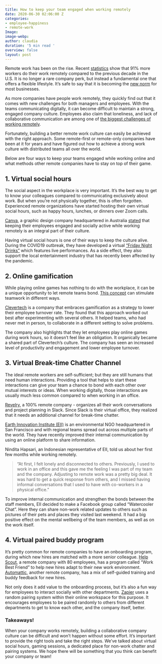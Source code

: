 ```yaml
---
title: How to keep your team engaged when working remotely
date: 2020-06-30 02:06:00 Z
categories:
- employee-happiness
- remote-work
Image: 
image-webp: 
author: claudia
duration: '5 min read '
overview: false
layout: post
---
```


Remote work has been on the rise. Recent [statistics](https://www.flexjobs.com/blog/post/remote-work-statistics/) show that 91% more workers do their work remotely compared to the previous decade in the U.S. It is no longer a rare company perk, but instead a fundamental one that offers a flexible lifestyle. It’s safe to say that it is becoming the [new norm](https://remote.co/proof-remote-work-becoming-norm/) for most businesses.

<!--more-->

As more companies have people work remotely, they quickly find out that it comes with new challenges for both managers and employees. With the teams communicating digitally, it can become difficult to maintain a strong, engaged company culture. Employees also claim that loneliness, and lack of collaborative communication are among one of [the biggest challenges of working remotely](https://buffer.com/state-of-remote-work-2019). 

Fortunately, building a better remote work culture can easily be achieved with the right approach. Some remote-first or remote-only companies have been at it for years and have figured out how to achieve a strong work culture with distributed teams all over the world.

Below are four ways to keep your teams engaged while working online and what methods other remote companies have to stay on top of their game. 

## 1. Virtual social hours

The social aspect in the workplace is very important. It’s the best way to get to know your colleagues compared to communicating exclusively about work. But when you’re not physically together, this is often forgotten. Experienced remote organizations have started hosting their own virtual social hours, such as happy hours, lunches, or dinners over Zoom calls.

[Canva](https://www.linkedin.com/company/canva/?originalSubdomain=au), a graphic design company headquartered in Australia [stated](https://medium.com/canva/how-were-maintaining-canva-s-culture-remotely-d0a9fb25dd4d) that keeping their employees engaged and socially active while working remotely is an integral part of their culture.

Having virtual social hours is one of their ways to keep the culture alive. During the COVID19 outbreak, they have developed a virtual [“Friday Night Drinks”](https://medium.com/canva/how-were-maintaining-canva-s-culture-remotely-d0a9fb25dd4d) which features live performances. As a side effect, they also support the local entertainment industry that has recently been affected by the pandemic. 

## 2. Online gamification

While playing online games has nothing to do with the workplace, it can be a unique opportunity to let  remote teams bond. [This concept](https://hbr.org/2019/02/ideas-for-helping-remote-colleagues-bond) can stimulate teamwork in different ways.

[Clevertech](https://hbr.org/2019/02/ideas-for-helping-remote-colleagues-bond) is a company that embraces gamification as a strategy to lower their employee turnover rate. They found that this approach worked out best after experimenting with several others. It helped teams, who had never met in person, to collaborate in a different setting to solve problems. 

The company also highlights that they let employees play online games during work hours, so it doesn’t feel like an obligation. It organically became a shared part of Clevertech’s culture. The company has seen an increased level of productivity and engagement and lower employee turnover.

## 3. Virtual Break-time Chatter Channel

The ideal remote workers are self-sufficient; but they are still humans that need human interactions. Providing a tool that helps to start these interactions can give your team a chance to bond with each other over mutual interests or ideas. When working digitally, those interactions are usually much less common compared to when working in an office. 

[Revelry](https://revelry.co/watercooler-channel/), a 100% remote company - organizes all their work conversations and project planning in Slack. Since Slack is their virtual office, they realized that it needs an additional channel for  break-time chatter.

[Earth Innovation Institute (EII)](https://www.linkedin.com/company/earth-innovation-institute/) is an environmental NGO headquartered in San Francisco and with regional teams spread out across multiple parts of the world. They have recently improved their internal communication by using an online platform to share information.


Nindita Hapsari, an Indonesian representative of EII, told us about her first few months while working remotely. 

> “At first, I felt lonely and disconnected to others. Previously, I used to work in an office and this gave me the feeling I was part of my team and the company. Adjusting to remote work was a pretty big deal. It was hard to get a quick response from others, and I missed having informal conversations that I used to have with co-workers in a physical office.”

To improve internal communication and strengthen the bonds between the staff members, EII decided to make a Facebook group called “Watercooler Chat”. Here they can share non-work related updates to others such as pictures of their pets and places they visited last weekend. It had a big positive effect on the mental wellbeing of the team members, as well as on the work itself.

## 4. Virtual paired buddy program 

It’s pretty common for remote companies to have an onboarding program, during which new hires are matched with a more senior colleague. [Help Scout](https://www.helpscout.com/blog/employee-onboarding/), a remote company with 80 employees, has a program called “Work Best Friend” to help new hires adapt to their new work environment. [Automattic](https://automattic.com/), another remote company, has a mix of self-guided training and buddy feedback for new hires.

Not only does it add value to the onboarding process, but it’s also a fun way for employees to interact socially with other departments. [Zapier](https://zapier.com/learn/remote-work/how-build-culture-remote-team/) uses a random pairing system within their online workspace for this purpose. It encourages employees to be paired randomly to others from different departments to get to know each other, and the company itself, better. 

### Takeaways!

When your company works remotely, building a collaborative company culture can be difficult and won’t happen without some effort. It’s important to provide the right tools and take the right steps. We’ve talked about virtual social hours, gaming sessions, a dedicated place for non-work chatter and pairing systems. We hope there will be something that you think can benefit your company or team!